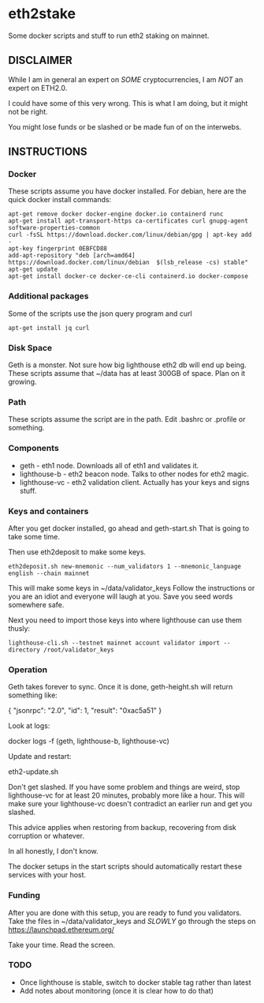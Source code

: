 # eth2stake

Some docker scripts and stuff to run eth2 staking on mainnet.

## DISCLAIMER

While I am in general an expert on *SOME* cryptocurrencies, I am *NOT* an expert on ETH2.0.

I could have some of this very wrong.  This is what I am doing, but it might not be right.

You might lose funds or be slashed or be made fun of on the interwebs.

## INSTRUCTIONS

### Docker
 
These scripts assume you have docker installed.
For debian, here are the quick docker install commands:

    apt-get remove docker docker-engine docker.io containerd runc
    apt-get install apt-transport-https ca-certificates curl gnupg-agent software-properties-common
    curl -fsSL https://download.docker.com/linux/debian/gpg | apt-key add -
    apt-key fingerprint 0EBFCD88
    add-apt-repository "deb [arch=amd64] https://download.docker.com/linux/debian  $(lsb_release -cs) stable"
    apt-get update
    apt-get install docker-ce docker-ce-cli containerd.io docker-compose

### Additional packages

Some of the scripts use the json query program and curl
 
    apt-get install jq curl

### Disk Space

Geth is a monster.  Not sure how big lighthouse eth2 db will end up being.
These scripts assume that ~/data has at least 300GB of space.  Plan on it growing.

### Path

These scripts assume the script are in the path.  Edit .bashrc or .profile or something.

### Components

* geth - eth1 node.  Downloads all of eth1 and validates it.
* lighthouse-b - eth2 beacon node.  Talks to other nodes for eth2 magic.
* lighthouse-vc - eth2 validation client.  Actually has your keys and signs stuff.

### Keys and containers

After you get docker installed, go ahead and geth-start.sh
That is going to take some time.

Then use eth2deposit to make some keys.
  
    eth2deposit.sh new-mnemonic --num_validators 1 --mnemonic_language english --chain mainnet

This will make some keys in ~/data/validator_keys
Follow the instructions or you are an idiot and everyone will laugh at you.  Save you seed words somewhere safe.

Next you need to import those keys into where lighthouse can use them thusly:

    lighthouse-cli.sh --testnet mainnet account validator import --directory /root/validator_keys

### Operation

Geth takes forever to sync.  Once it is done, geth-height.sh will return something like:

{
  "jsonrpc": "2.0",
  "id": 1,
  "result": "0xac5a51"
}


Look at logs:

docker logs -f <thing> 
(geth, lighthouse-b, lighthouse-vc)

Update and restart:

eth2-update.sh

Don't get slashed.  If you have some problem and things are weird, stop lighthouse-vc for at least 20 minutes, probably more like a hour.  This will make sure your lighthouse-vc doesn't contradict an earlier run and get you slashed.

This advice applies when restoring from backup, recovering from disk corruption or whatever.

In all honestly, I don't know.

The docker setups in the start scripts should automatically restart these services with your host.

### Funding

After you are done with this setup, you are ready to fund you validators.  Take the files in ~/data/validator_keys
and *SLOWLY* go through the steps on https://launchpad.ethereum.org/

Take your time.  Read the screen.

### TODO

* Once lighthouse is stable, switch to docker stable tag rather than latest
* Add notes about monitoring (once it is clear how to do that)

